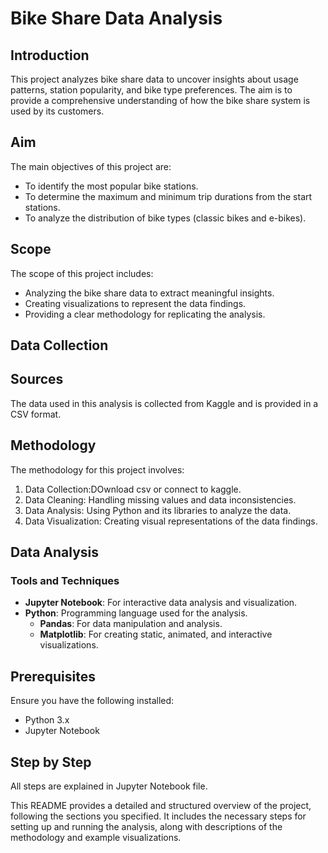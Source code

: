 # Bike Share Data Analysis

## Introduction
This project analyzes bike share data to uncover insights about usage patterns, station popularity, and bike type preferences. The aim is to provide a comprehensive understanding of how the bike share system is used by its customers.

## Aim
The main objectives of this project are:
- To identify the most popular bike stations.
- To determine the maximum and minimum trip durations from the start stations.
- To analyze the distribution of bike types (classic bikes and e-bikes).

## Scope
The scope of this project includes:
- Analyzing the bike share data to extract meaningful insights.
- Creating visualizations to represent the data findings.
- Providing a clear methodology for replicating the analysis.

## Data Collection

## Sources
The data used in this analysis is collected from Kaggle and is provided in a CSV format.


## Methodology
The methodology for this project involves:
1. Data Collection:DOwnload csv or connect to kaggle.
2. Data Cleaning: Handling missing values and data inconsistencies.
3. Data Analysis: Using Python and its libraries to analyze the data.
4. Data Visualization: Creating visual representations of the data findings.

## Data Analysis
### Tools and Techniques
- **Jupyter Notebook**: For interactive data analysis and visualization.
- **Python**: Programming language used for the analysis.
  - **Pandas**: For data manipulation and analysis.
  - **Matplotlib**: For creating static, animated, and interactive visualizations.

## Prerequisites
Ensure you have the following installed:
- Python 3.x
- Jupyter Notebook

## Step by Step 
All steps are  explained in Jupyter Notebook file.


This README provides a detailed and structured overview of the project, following the sections you specified. It includes the necessary steps for setting up and running the analysis, along with descriptions of the methodology and example visualizations.
